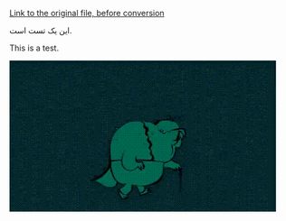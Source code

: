 [Link to the original file, before conversion](.files/tttest.docx)

&#1575;&#1740;&#1606; &#1740;&#1705; &#1578;&#1587;&#1578; &#1575;&#1587;&#1578;.

This is a test.

<img src=".images/tttest/image1.gif" style="width:4.92187in;height:2.79167in" />

